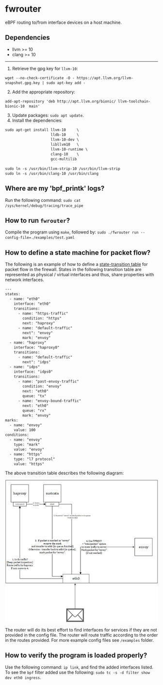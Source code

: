 # fwrouter
eBPF routing to/from interface devices on a host machine.

## Dependencies
- llvm >= 10
- clang >= 10
---
1. Retrieve the gpg key for `llvm-10`:
```
wget --no-check-certificate -O - https://apt.llvm.org/llvm-snapshot.gpg.key | sudo apt-key add -
```

2. Add the appropriate repository:
```
add-apt-repository 'deb http://apt.llvm.org/bionic/ llvm-toolchain-bionic-10  main'
```
3. Update packages: `sudo apt update`.
4. Install the dependencies: 
```
sudo apt-get install llvm-10     \
                     lldb-10     \
                     llvm-10-dev \
                     libllvm10   \
                     llvm-10-runtime \
                     clang-10    \
                     gcc-multilib

sudo ln -s /usr/bin/llvm-strip-10 /usr/bin/llvm-strip
sudo ln -s /usr/bin/clang-10 /usr/bin/clang
```


## Where are my 'bpf_printk' logs?
Run the following command: `sudo cat /sys/kernel/debug/tracing/trace_pipe`

## How to run `fwrouter`?
Compile the program using `make`, followed by: `sudo ./fwrouter run --config-file=./examples/test.yaml`

## How to define a state machine for packet flow?
The following is an example of how to define a [state-transition table](https://en.wikipedia.org/wiki/State-transition_table) for packet flow in the firewall. States in the following transition table are represented as physical / virtual interfaces and thus, 
share properties with network interfaces.
```
---
states:
  - name: "eth0"
    interface: "eth0"
    transitions:
      - name: "https-traffic"
        condition: "https"
        next: "haproxy"
      - name: "default-traffic"
        next": "envoy"
        mark: "envoy"
  - name: "haproxy"
    interface: "haproxy0"
    transitions:
      - name: "default-traffic"
        next": "idps"
  - name: "idps"
    interface: "idps0"
    transitions:
      - name: "past-envoy-traffic"
        condition: "envoy"
        next: "eth0"
        queue: "tx"
      - name: "envoy-bound-traffic"
        next: "eth0"
        queue: "rx"
        mark: "envoy"
marks:
  - name: "envoy"
    value: 100
conditions:
  - name: "envoy"
    type: "mark"
    value: "envoy"
  - name: "https"
    type: "l7 protocol"
    value: "https"
```

The above transition table describes the following diagram: 

![packet-flow](/docs/dpv2doodle.jpg)

The router will do its best effort to find interfaces for services if they are not provided in the config file.
The router will route traffic according to the order in the routes provided.
For more example config files see `/examples` folder.

## How to verify the program is loaded properly?
Use the following command: `ip link`, and find the added interfaces listed.
To see the `bpf` filter added use the following: `sudo tc -s -d filter show dev eth0 ingress`.